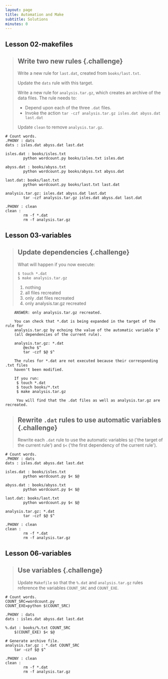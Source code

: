 ```yaml
---
layout: page
title: Automation and Make
subtitle: Solutions
minutes: 0
---
```


## Lesson 02-makefiles

> ## Write two new rules {.challenge}
>
> Write a new rule for `last.dat`, created from `books/last.txt`.
>
> Update the `dats` rule with this target.
>
> Write a new rule for `analysis.tar.gz`, which creates an archive of
> the data files. The rule needs to: 
> 
> * Depend upon each of the three `.dat` files.
> * Invoke the action `tar -czf analysis.tar.gz isles.dat abyss.dat
>   last.dat` 
>
> Update `clean` to remove `analysis.tar.gz`.

~~~ {.bash}
# Count words.
.PHONY : dats
dats : isles.dat abyss.dat last.dat

isles.dat : books/isles.txt
    	python wordcount.py books/isles.txt isles.dat

abyss.dat : books/abyss.txt
    	python wordcount.py books/abyss.txt abyss.dat

last.dat: books/last.txt
    	python wordcount.py books/last.txt last.dat

analysis.tar.gz: isles.dat abyss.dat last.dat
    	tar -czf analysis.tar.gz isles.dat abyss.dat last.dat

.PHONY : clean
clean :
    	rm -f *.dat
    	rm -f analysis.tar.gz
~~~

## Lesson 03-variables
> ## Update dependencies {.challenge}
> 
> What will happen if you now execute:
> 
> ~~~ {.bash}
> $ touch *.dat
> $ make analysis.tar.gz
> ~~~
> 
> 1. nothing
> 2. all files recreated
> 3. only .dat files recreated
> 4. only analysis.tar.gz recreated

~~~ 
	ANSWER: only analysis.tar.gz recreated. 

    You can check that *.dat is being expanded in the target of the rule for
    analysis.tar.gz by echoing the value of the automatic variable $^ 
    (all dependencies of the current rule).

    analysis.tar.gz: *.dat
        @echo $^
        tar -czf $@ $^

    The rules for *.dat are not executed because their corresponding .txt files
    haven't been modified.

    If you run:
     $ touch *.dat
     $ touch books/*.txt
     $ make analysis.tar.gz

     You will find that the .dat files as well as analysis.tar.gz are recreated.
~~~



> ## Rewrite `.dat` rules to use automatic variables {.challenge}
>
> Rewrite each `.dat` rule to use the automatic variables `$@` ('the
> target of the current rule') and `$<` ('the first dependency of the
> current rule').

~~~ {.bash}
# Count words.
.PHONY : dats
dats : isles.dat abyss.dat last.dat

isles.dat : books/isles.txt
    	python wordcount.py $< $@

abyss.dat : books/abyss.txt
    	python wordcount.py $< $@

last.dat: books/last.txt
    	python wordcount.py $< $@

analysis.tar.gz: *.dat
    	tar -czf $@ $^

.PHONY : clean
clean :
    	rm -f *.dat
    	rm -f analysis.tar.gz
~~~


## Lesson 06-variables

> ## Use variables {.challenge}
>
> Update `Makefile` so that the `%.dat` and `analysis.tar.gz` rules
> reference the variables `COUNT_SRC` and `COUNT_EXE`.

~~~ {.bash}
# Count words.
COUNT_SRC=wordcount.py
COUNT_EXE=python $(COUNT_SRC)

.PHONY : dats
dats : isles.dat abyss.dat last.dat

%.dat : books/%.txt COUNT_SRC
    $(COUNT_EXE) $< $@

# Generate archive file.
analysis.tar.gz : *.dat COUNT_SRC
    tar -czf $@ $^

.PHONY : clean
clean :
        rm -f *.dat
        rm -f analysis.tar.gz
~~~